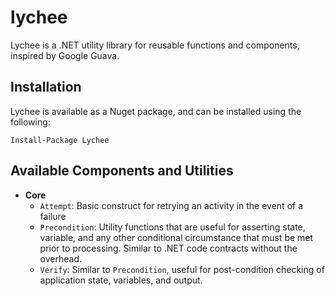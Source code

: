 # lychee
Lychee is a .NET utility library for reusable functions and components, inspired by Google Guava.

## Installation

Lychee is available as a Nuget package, and can be installed using the following:

```
Install-Package Lychee
```

## Available Components and Utilities

* **Core**
	* ```Attempt```: Basic construct for retrying an activity in the event of a failure
	* ```Precondition```: Utility functions that are useful for asserting state, variable, and any other conditional
	  circumstance that must be met prior to processing. Similar to .NET code contracts without the overhead.
	* ```Verify```: Similar to ```Precondition```, useful for post-condition checking of application state, variables,
	  and output.